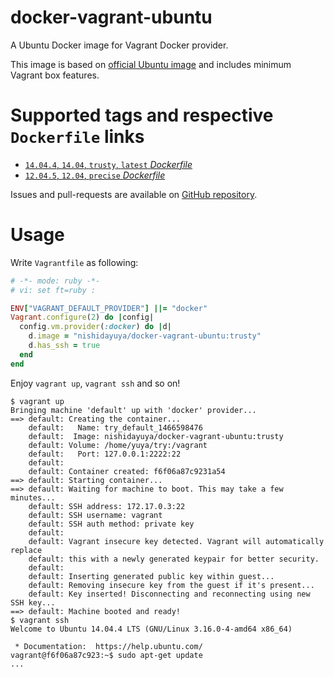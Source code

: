 # docker-vagrant-ubuntu

A Ubuntu Docker image for Vagrant Docker provider.

This image is based on [official Ubuntu image](https://hub.docker.com/_/ubuntu/) and includes minimum Vagrant box features.

# Supported tags and respective `Dockerfile` links

* [`14.04.4`, `14.04`, `trusty`, `latest` *Dockerfile*](https://github.com/nishidayuya/docker-vagrant-ubuntu/blob/master/Dockerfile)
* [`12.04.5`, `12.04`, `precise` *Dockerfile*](https://github.com/nishidayuya/docker-vagrant-ubuntu/blob/12.04-precise/Dockerfile)

Issues and pull-requests are available on [GitHub repository](https://github.com/nishidayuya/docker-vagrant-ubuntu/).

# Usage

Write `Vagrantfile` as following:

```ruby
# -*- mode: ruby -*-
# vi: set ft=ruby :

ENV["VAGRANT_DEFAULT_PROVIDER"] ||= "docker"
Vagrant.configure(2) do |config|
  config.vm.provider(:docker) do |d|
    d.image = "nishidayuya/docker-vagrant-ubuntu:trusty"
    d.has_ssh = true
  end
end
```

Enjoy `vagrant up`, `vagrant ssh` and so on!

```
$ vagrant up
Bringing machine 'default' up with 'docker' provider...
==> default: Creating the container...
    default:   Name: try_default_1466598476
    default:  Image: nishidayuya/docker-vagrant-ubuntu:trusty
    default: Volume: /home/yuya/try:/vagrant
    default:   Port: 127.0.0.1:2222:22
    default:
    default: Container created: f6f06a87c9231a54
==> default: Starting container...
==> default: Waiting for machine to boot. This may take a few minutes...
    default: SSH address: 172.17.0.3:22
    default: SSH username: vagrant
    default: SSH auth method: private key
    default:
    default: Vagrant insecure key detected. Vagrant will automatically replace
    default: this with a newly generated keypair for better security.
    default:
    default: Inserting generated public key within guest...
    default: Removing insecure key from the guest if it's present...
    default: Key inserted! Disconnecting and reconnecting using new SSH key...
==> default: Machine booted and ready!
$ vagrant ssh
Welcome to Ubuntu 14.04.4 LTS (GNU/Linux 3.16.0-4-amd64 x86_64)

 * Documentation:  https://help.ubuntu.com/
vagrant@f6f06a87c923:~$ sudo apt-get update
...
```
